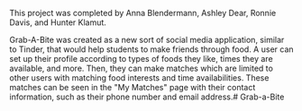 This project was completed by Anna Blendermann, Ashley Dear, Ronnie Davis, and Hunter Klamut.

Grab-A-Bite was created as a new sort of social media application, similar to Tinder, that would help students to make friends through food. A user can set up their profile according to types of foods they like, times they are available, and more. Then, they can make matches which are limited to other users with matching food interests and time availabilities. These matches can be seen in the "My Matches" page with their contact information, such as their phone number and email address.# Grab-a-Bite
